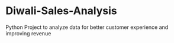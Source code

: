 # Diwali-Sales-Analysis
Python Project to analyze data for better customer experience and improving revenue
